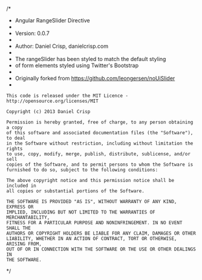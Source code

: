 /*
 *  Angular RangeSlider Directive
 * 
 *  Version: 0.0.7
 *
 *  Author: Daniel Crisp, danielcrisp.com
 *
 *  The rangeSlider has been styled to match the default styling
 *  of form elements styled using Twitter's Bootstrap
 * 
 *  Originally forked from https://github.com/leongersen/noUiSlider
 *

    This code is released under the MIT Licence - http://opensource.org/licenses/MIT

    Copyright (c) 2013 Daniel Crisp

    Permission is hereby granted, free of charge, to any person obtaining a copy
    of this software and associated documentation files (the "Software"), to deal
    in the Software without restriction, including without limitation the rights
    to use, copy, modify, merge, publish, distribute, sublicense, and/or sell
    copies of the Software, and to permit persons to whom the Software is
    furnished to do so, subject to the following conditions:

    The above copyright notice and this permission notice shall be included in
    all copies or substantial portions of the Software.

    THE SOFTWARE IS PROVIDED "AS IS", WITHOUT WARRANTY OF ANY KIND, EXPRESS OR
    IMPLIED, INCLUDING BUT NOT LIMITED TO THE WARRANTIES OF MERCHANTABILITY,
    FITNESS FOR A PARTICULAR PURPOSE AND NONINFRINGEMENT. IN NO EVENT SHALL THE
    AUTHORS OR COPYRIGHT HOLDERS BE LIABLE FOR ANY CLAIM, DAMAGES OR OTHER
    LIABILITY, WHETHER IN AN ACTION OF CONTRACT, TORT OR OTHERWISE, ARISING FROM,
    OUT OF OR IN CONNECTION WITH THE SOFTWARE OR THE USE OR OTHER DEALINGS IN
    THE SOFTWARE.

*/
